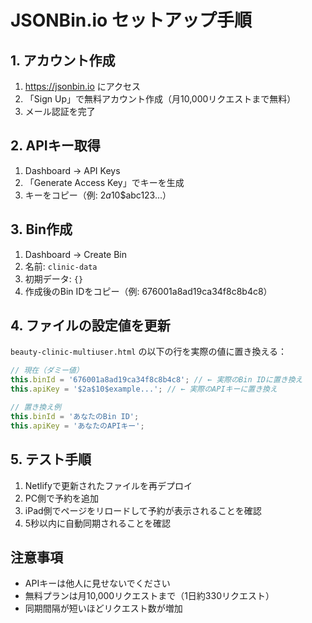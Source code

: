 # JSONBin.io セットアップ手順

## 1. アカウント作成
1. https://jsonbin.io にアクセス
2. 「Sign Up」で無料アカウント作成（月10,000リクエストまで無料）
3. メール認証を完了

## 2. APIキー取得
1. Dashboard → API Keys
2. 「Generate Access Key」でキーを生成
3. キーをコピー（例: $2a$10$abc123...）

## 3. Bin作成
1. Dashboard → Create Bin
2. 名前: `clinic-data`
3. 初期データ: `{}`
4. 作成後のBin IDをコピー（例: 676001a8ad19ca34f8c8b4c8）

## 4. ファイルの設定値を更新

`beauty-clinic-multiuser.html` の以下の行を実際の値に置き換える：

```javascript
// 現在（ダミー値）
this.binId = '676001a8ad19ca34f8c8b4c8'; // ← 実際のBin IDに置き換え
this.apiKey = '$2a$10$example...'; // ← 実際のAPIキーに置き換え

// 置き換え例
this.binId = 'あなたのBin ID';
this.apiKey = 'あなたのAPIキー';
```

## 5. テスト手順
1. Netlifyで更新されたファイルを再デプロイ
2. PC側で予約を追加
3. iPad側でページをリロードして予約が表示されることを確認
4. 5秒以内に自動同期されることを確認

## 注意事項
- APIキーは他人に見せないでください
- 無料プランは月10,000リクエストまで（1日約330リクエスト）
- 同期間隔が短いほどリクエスト数が増加